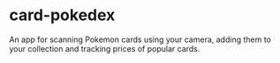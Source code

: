 # card-pokedex
An app for scanning Pokemon cards using your camera, adding them to your collection and tracking prices of popular cards.
